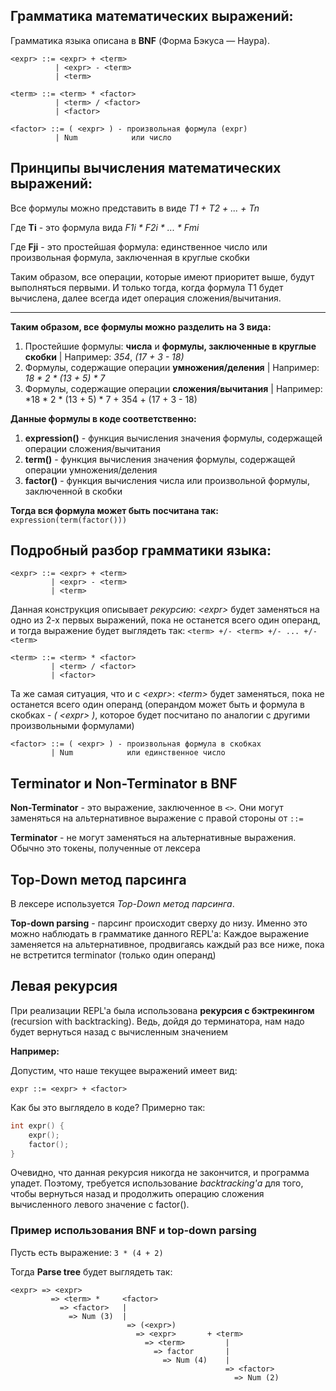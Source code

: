 ## Грамматика математических выражений:

Грамматика языка описана в **BNF** (Форма Бэкуса — Наура).

```
<expr> ::= <expr> + <term>
          | <expr> - <term>
          | <term>

<term> ::= <term> * <factor>
          | <term> / <factor>
          | <factor>

<factor> ::= ( <expr> ) - произвольная формула (expr)
          | Num            или число
```

## Принципы вычисления математических выражений:

Все формулы можно представить в виде *T1 + T2 + ... + Tn*

Где **Ti** - это формула вида *F1i * F2i * ... * Fmi*

Где **Fji** - это простейшая формула: единственное число или произвольная формула, заключенная в круглые скобки

Таким образом, все операции, которые имеют приоритет выше, будут выполняться первыми.
И только тогда, когда формула T1 будет вычислена, далее всегда идет операция сложения/вычитания.

---

**Таким образом, все формулы можно разделить на 3 вида:**
1) Простейшие формулы: **числа** и **формулы, заключенные в круглые скобки** | Например: *354*, *(17 + 3 - 18)*
2) Формулы, содержащие операции **умножения/деления** | Например: *18 * 2 * (13 + 5) * 7*
3) Формулы, содержащие операции **сложения/вычитания** | Например: *18 * 2 * (13 + 5) * 7 + 354 + (17 + 3 - 18)

**Данные формулы в коде соответственно:**

1) **expression()** - функция вычисления значения формулы, содержащей операции сложения/вычитания
2) **term()** - функция вычисления значения формулы, содержащей операции умножения/деления
3) **factor()** - функция вычисления числа или произвольной формулы, заключенной в скобки

**Тогда вся формула может быть посчитана так:** ```expression(term(factor()))```

## Подробный разбор грамматики языка:

```
<expr> ::= <expr> + <term>
         | <expr> - <term>
         | <term>
```

Данная конструкция описывает *рекурсию*: *\<expr\>* будет заменяться на одно из 2-х первых выражений, пока не останется
всего один операнд, и тогда выражение будет выглядеть так: ```<term> +/- <term> +/- ... +/- <term>```

```
<term> ::= <term> * <factor>
         | <term> / <factor>
         | <factor>
```

Та же самая ситуация, что и с *\<expr\>*: *\<term\>* будет заменяться, пока не останется всего один операнд (операндом
может быть и формула в скобках - *( \<expr\> )*, которое будет посчитано по аналогии с другими произвольными формулами)

```
<factor> ::= ( <expr> ) - произвольная формула в скобках
         | Num            или единственное число
```

## Terminator и Non-Terminator в BNF
**Non-Terminator** - это выражение, заключенное в ```<>```. Они могут заменяться на альтернативное выражение с правой
стороны от ```::=```

**Terminator** - не могут заменяться на альтернативные выражения. Обычно это токены, полученные от лексера

## Top-Down метод парсинга
В лексере используется *Top-Down метод парсинга*.

**Top-down parsing** - парсинг происходит сверху до низу. Именно это можно наблюдать в грамматике данного REPL'а:
Каждое выражение заменяется на альтернативное, продвигаясь каждый раз все ниже, пока не встретится terminator
(только один операнд)

## Левая рекурсия
При реализации REPL'а была использована **рекурсия с бэктрекингом** (recursion with backtracking).
Ведь, дойдя до терминатора, нам надо будет вернуться назад с вычисленным значением

**Например:**

Допустим, что наше текущее выражений имеет вид:
```
expr ::= <expr> + <factor>
```

Как бы это выглядело в коде? Примерно так:
```c++
int expr() {
    expr();
    factor();
}
```

Очевидно, что данная рекурсия никогда не закончится, и программа упадет. Поэтому, требуется использование *backtracking'а*
для того, чтобы вернуться назад и продолжить операцию сложения вычисленного левого значение с factor().

### Пример использования BNF и top-down parsing
Пусть есть выражение: ```3 * (4 + 2)```

Тогда **Parse tree** будет выглядеть так:
```
<expr> => <expr>
         => <term> *     <factor>
           => <factor>   |
             => Num (3)  |
                          => (<expr>)
                            => <expr>       + <term>
                              => <term>         |
                                => factor       |
                                  => Num (4)    |
                                                => <factor>
                                                  => Num (2)
```